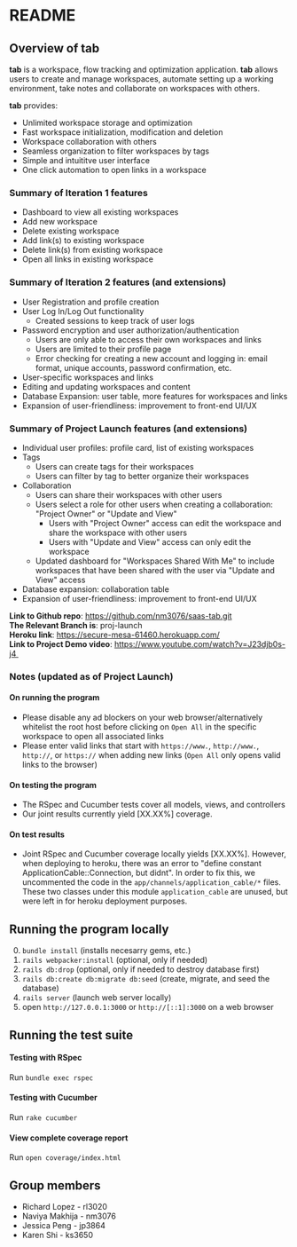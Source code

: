 # README

## Overview of tab 
**tab** is a workspace, flow tracking and optimization application. **tab** allows users to create and manage workspaces, automate setting up a working environment, take notes and collaborate on workspaces with others.<br />

**tab** provides:
- Unlimited workspace storage and optimization
- Fast workspace initialization, modification and deletion
- Workspace collaboration with others
- Seamless organization to filter workspaces by tags
- Simple and intuititve user interface
- One click automation to open links in a workspace

### Summary of Iteration 1 features
- Dashboard to view all existing workspaces
- Add new workspace
- Delete existing workspace
- Add link(s) to existing workspace
- Delete link(s) from existing workspace
- Open all links in existing workspace

### Summary of Iteration 2 features (and extensions)
- User Registration and profile creation
- User Log In/Log Out functionality
    - Created sessions to keep track of user logs
- Password encryption and user authorization/authentication
    - Users are only able to access their own workspaces and links
    - Users are limited to their profile page
    - Error checking for creating a new account and logging in: email format, unique accounts, password confirmation, etc.
- User-specific workspaces and links
- Editing and updating workspaces and content
- Database Expansion: user table, more features for workspaces and links
- Expansion of user-friendliness: improvement to front-end UI/UX

### Summary of Project Launch features (and extensions)
- Individual user profiles: profile card, list of existing workspaces
- Tags
    - Users can create tags for their workspaces
    - Users can filter by tag to better organize their workspaces
- Collaboration
    - Users can share their workspaces with other users
    - Users select a role for other users when creating a collaboration: "Project Owner" or "Update and View"
        - Users with "Project Owner" access can edit the workspace and share the workspace with other users
        - Users with "Update and View" access can only edit the workspace
    - Updated dashboard for "Workspaces Shared With Me" to include workspaces that have been shared with the user via "Update and View" access
- Database expansion: collaboration table
- Expansion of user-friendliness: improvement to front-end UI/UX

**Link to Github repo**: https://github.com/nm3076/saas-tab.git <br />
**The Relevant Branch is**: proj-launch <br />
**Heroku link**: https://secure-mesa-61460.herokuapp.com/ <br />
**Link to Project Demo video**: https://www.youtube.com/watch?v=J23djb0s-j4 
<br />

### Notes (updated as of Project Launch)
#### On running the program
- Please disable any ad blockers on your web browser/alternatively whitelist the root host before clicking on `Open All` in the specific workspace to open all associated links
- Please enter valid links that start with `https://www.`, `http://www.`, `http://`, or `https://` when adding new links (`Open All` only opens valid links to the browser)
#### On testing the program
- The RSpec and Cucumber tests cover all models, views, and controllers
- Our joint results currently yield [XX.XX%] coverage.
#### On test results
- Joint RSpec and Cucumber coverage locally yields [XX.XX%]. However, when deploying to heroku, there was an error to "define constant ApplicationCable::Connection, but didnt". In order to fix this, we uncommented the code in the `app/channels/application_cable/*` files. These two classes under this module `application_cable` are unused, but were left in for heroku deployment purposes.

## Running the program locally
0.  `bundle install` (installs necesarry gems, etc.)
1.  `rails webpacker:install` (optional, only if needed) 
2.  `rails db:drop` (optional, only if needed to destroy database first)
3.  `rails db:create db:migrate db:seed` (create, migrate, and seed the database)
4.  `rails server` (launch web server locally)
5.  open `http://127.0.0.1:3000` or `http://[::1]:3000` on a web browser

## Running the test suite
#### Testing with RSpec
Run `bundle exec rspec`
#### Testing with Cucumber
Run `rake cucumber`
#### View complete coverage report
Run `open coverage/index.html` 

## Group members
* Richard Lopez - rl3020
* Naviya Makhija - nm3076
* Jessica Peng - jp3864
* Karen Shi - ks3650
